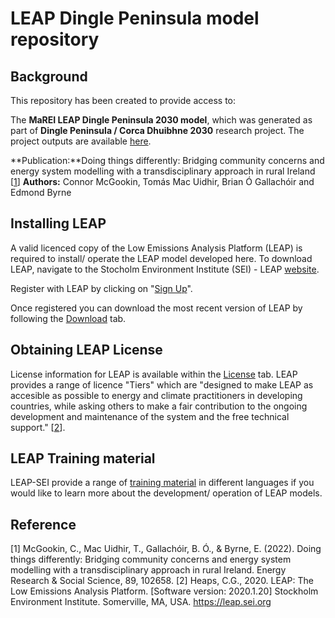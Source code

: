 # LEAP Dingle Peninsula model repository

## Background
This repository has been created to provide access to: 

The **MaREI LEAP Dingle Peninsula 2030 model**, which was generated as part of **Dingle Peninsula / Corca Dhuibhne 2030** research project. The project outputs are available [here](https://www.marei.ie/project/dingle-peninsula-2030/).

**Publication:**Doing things differently: Bridging community concerns and energy system modelling with a transdisciplinary approach in rural Ireland [[1](https://www.sciencedirect.com/science/article/pii/S2214629622001621)]
**Authors:** Connor McGookin, Tomás Mac Uidhir, Brian Ó Gallachóir and Edmond Byrne

## Installing LEAP

A valid licenced copy of the Low Emissions Analysis Platform (LEAP) is required to install/ operate the LEAP model developed here. To download LEAP, navigate to the Stocholm Environment Institute (SEI) - LEAP [website](https://leap.sei.org/default.asp?action=home).

Register with LEAP by clicking on "[Sign Up](https://leap.sei.org/default.asp?action=signup)". 

Once registered you can download the most recent version of LEAP by following the [Download](https://leap.sei.org/default.asp?action=download) tab.

## Obtaining LEAP License
License information for LEAP is available within the [License](https://leap.sei.org/default.asp?action=license) tab. LEAP provides a range of licence "Tiers" which are "designed to make LEAP as accesible as possible to energy and climate practitioners in developing countries, while asking others to make a fair contribution to the ongoing development and maintenance of the system and the free technical support." [[2](https://leap.sei.org/default.asp?action=citing)].
  
## LEAP Training material 
LEAP-SEI provide a range of [training material](https://leap.sei.org/default.asp?action=trainingmaterials) in different languages if you would like to learn more about the development/ operation of LEAP models.

## Reference
[1] McGookin, C., Mac Uidhir, T., Gallachóir, B. Ó., & Byrne, E. (2022). Doing things differently: Bridging community concerns and energy system modelling with a transdisciplinary approach in rural Ireland. Energy Research & Social Science, 89, 102658.
[2] Heaps, C.G., 2020. LEAP: The Low Emissions Analysis Platform. [Software version: 2020.1.20] Stockholm Environment Institute. Somerville, MA, USA. https://leap.sei.org
